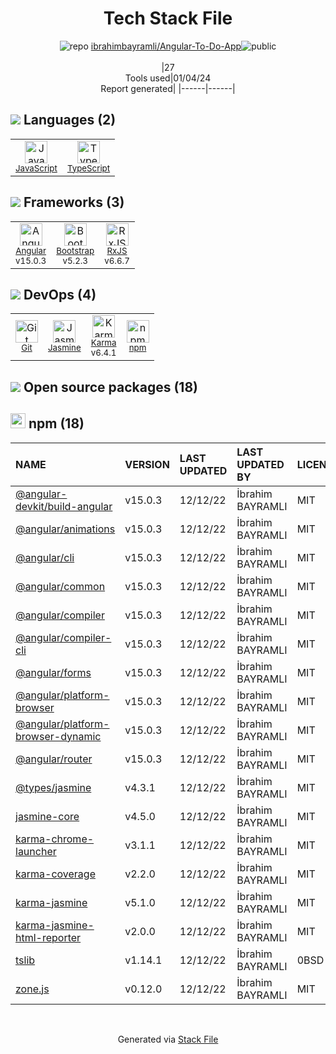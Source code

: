 <!--
&lt;--- Readme.md Snippet without images Start ---&gt;
## Tech Stack
ibrahimbayramli/Angular-To-Do-App is built on the following main stack:

- [Jasmine](http://jasmine.github.io/) – Javascript Testing Framework
- [Bootstrap](http://getbootstrap.com/) – Front-End Frameworks
- [JavaScript](https://developer.mozilla.org/en-US/docs/Web/JavaScript) – Languages
- [Karma](http://karma-runner.github.io/) – Browser Testing
- [TypeScript](http://www.typescriptlang.org) – Languages
- [RxJS](http://reactivex.io/rxjs/) – Concurrency Frameworks
- [Angular](https://angular.io) – Javascript MVC Frameworks

Full tech stack [here](/techstack.md)

&lt;--- Readme.md Snippet without images End ---&gt;

&lt;--- Readme.md Snippet with images Start ---&gt;
## Tech Stack
ibrahimbayramli/Angular-To-Do-App is built on the following main stack:

- <img width='25' height='25' src='https://img.stackshare.io/service/831/7c0b595409af531b9cdeb07f8c513e8b.png' alt='Jasmine'/> [Jasmine](http://jasmine.github.io/) – Javascript Testing Framework
- <img width='25' height='25' src='https://img.stackshare.io/service/1101/C9QJ7V3X.png' alt='Bootstrap'/> [Bootstrap](http://getbootstrap.com/) – Front-End Frameworks
- <img width='25' height='25' src='https://img.stackshare.io/service/1209/javascript.jpeg' alt='JavaScript'/> [JavaScript](https://developer.mozilla.org/en-US/docs/Web/JavaScript) – Languages
- <img width='25' height='25' src='https://img.stackshare.io/service/1420/TidYGd6a.png' alt='Karma'/> [Karma](http://karma-runner.github.io/) – Browser Testing
- <img width='25' height='25' src='https://img.stackshare.io/service/1612/bynNY5dJ.jpg' alt='TypeScript'/> [TypeScript](http://www.typescriptlang.org) – Languages
- <img width='25' height='25' src='https://img.stackshare.io/service/1796/984368.png' alt='RxJS'/> [RxJS](http://reactivex.io/rxjs/) – Concurrency Frameworks
- <img width='25' height='25' src='https://img.stackshare.io/service/3745/cb8U-gL6_400x400.jpg' alt='Angular'/> [Angular](https://angular.io) – Javascript MVC Frameworks

Full tech stack [here](/techstack.md)

&lt;--- Readme.md Snippet with images End ---&gt;
-->
<div align="center">

# Tech Stack File
![](https://img.stackshare.io/repo.svg "repo") [ibrahimbayramli/Angular-To-Do-App](https://github.com/ibrahimbayramli/Angular-To-Do-App)![](https://img.stackshare.io/public_badge.svg "public")
<br/><br/>
|27<br/>Tools used|01/04/24 <br/>Report generated|
|------|------|
</div>

## <img src='https://img.stackshare.io/languages.svg'/> Languages (2)
<table><tr>
  <td align='center'>
  <img width='36' height='36' src='https://img.stackshare.io/service/1209/javascript.jpeg' alt='JavaScript'>
  <br>
  <sub><a href="https://developer.mozilla.org/en-US/docs/Web/JavaScript">JavaScript</a></sub>
  <br>
  <sub></sub>
</td>

<td align='center'>
  <img width='36' height='36' src='https://img.stackshare.io/service/1612/bynNY5dJ.jpg' alt='TypeScript'>
  <br>
  <sub><a href="http://www.typescriptlang.org">TypeScript</a></sub>
  <br>
  <sub></sub>
</td>

</tr>
</table>

## <img src='https://img.stackshare.io/frameworks.svg'/> Frameworks (3)
<table><tr>
  <td align='center'>
  <img width='36' height='36' src='https://img.stackshare.io/service/3745/cb8U-gL6_400x400.jpg' alt='Angular'>
  <br>
  <sub><a href="https://angular.io">Angular</a></sub>
  <br>
  <sub>v15.0.3</sub>
</td>

<td align='center'>
  <img width='36' height='36' src='https://img.stackshare.io/service/1101/C9QJ7V3X.png' alt='Bootstrap'>
  <br>
  <sub><a href="http://getbootstrap.com/">Bootstrap</a></sub>
  <br>
  <sub>v5.2.3</sub>
</td>

<td align='center'>
  <img width='36' height='36' src='https://img.stackshare.io/service/1796/984368.png' alt='RxJS'>
  <br>
  <sub><a href="http://reactivex.io/rxjs/">RxJS</a></sub>
  <br>
  <sub>v6.6.7</sub>
</td>

</tr>
</table>

## <img src='https://img.stackshare.io/devops.svg'/> DevOps (4)
<table><tr>
  <td align='center'>
  <img width='36' height='36' src='https://img.stackshare.io/service/1046/git.png' alt='Git'>
  <br>
  <sub><a href="http://git-scm.com/">Git</a></sub>
  <br>
  <sub></sub>
</td>

<td align='center'>
  <img width='36' height='36' src='https://img.stackshare.io/service/831/7c0b595409af531b9cdeb07f8c513e8b.png' alt='Jasmine'>
  <br>
  <sub><a href="http://jasmine.github.io/">Jasmine</a></sub>
  <br>
  <sub></sub>
</td>

<td align='center'>
  <img width='36' height='36' src='https://img.stackshare.io/service/1420/TidYGd6a.png' alt='Karma'>
  <br>
  <sub><a href="http://karma-runner.github.io/">Karma</a></sub>
  <br>
  <sub>v6.4.1</sub>
</td>

<td align='center'>
  <img width='36' height='36' src='https://img.stackshare.io/service/1120/lejvzrnlpb308aftn31u.png' alt='npm'>
  <br>
  <sub><a href="https://www.npmjs.com/">npm</a></sub>
  <br>
  <sub></sub>
</td>

</tr>
</table>


## <img src='https://img.stackshare.io/group.svg' /> Open source packages (18)</h2>

## <img width='24' height='24' src='https://img.stackshare.io/service/1120/lejvzrnlpb308aftn31u.png'/> npm (18)

|NAME|VERSION|LAST UPDATED|LAST UPDATED BY|LICENSE|VULNERABILITIES|
|:------|:------|:------|:------|:------|:------|
|[@angular-devkit/build-angular](https://www.npmjs.com/@angular-devkit/build-angular)|v15.0.3|12/12/22|İbrahim BAYRAMLI |MIT|N/A|
|[@angular/animations](https://www.npmjs.com/@angular/animations)|v15.0.3|12/12/22|İbrahim BAYRAMLI |MIT|N/A|
|[@angular/cli](https://www.npmjs.com/@angular/cli)|v15.0.3|12/12/22|İbrahim BAYRAMLI |MIT|N/A|
|[@angular/common](https://www.npmjs.com/@angular/common)|v15.0.3|12/12/22|İbrahim BAYRAMLI |MIT|N/A|
|[@angular/compiler](https://www.npmjs.com/@angular/compiler)|v15.0.3|12/12/22|İbrahim BAYRAMLI |MIT|N/A|
|[@angular/compiler-cli](https://www.npmjs.com/@angular/compiler-cli)|v15.0.3|12/12/22|İbrahim BAYRAMLI |MIT|N/A|
|[@angular/forms](https://www.npmjs.com/@angular/forms)|v15.0.3|12/12/22|İbrahim BAYRAMLI |MIT|N/A|
|[@angular/platform-browser](https://www.npmjs.com/@angular/platform-browser)|v15.0.3|12/12/22|İbrahim BAYRAMLI |MIT|N/A|
|[@angular/platform-browser-dynamic](https://www.npmjs.com/@angular/platform-browser-dynamic)|v15.0.3|12/12/22|İbrahim BAYRAMLI |MIT|N/A|
|[@angular/router](https://www.npmjs.com/@angular/router)|v15.0.3|12/12/22|İbrahim BAYRAMLI |MIT|N/A|
|[@types/jasmine](https://www.npmjs.com/@types/jasmine)|v4.3.1|12/12/22|İbrahim BAYRAMLI |MIT|N/A|
|[jasmine-core](https://www.npmjs.com/jasmine-core)|v4.5.0|12/12/22|İbrahim BAYRAMLI |MIT|N/A|
|[karma-chrome-launcher](https://www.npmjs.com/karma-chrome-launcher)|v3.1.1|12/12/22|İbrahim BAYRAMLI |MIT|N/A|
|[karma-coverage](https://www.npmjs.com/karma-coverage)|v2.2.0|12/12/22|İbrahim BAYRAMLI |MIT|N/A|
|[karma-jasmine](https://www.npmjs.com/karma-jasmine)|v5.1.0|12/12/22|İbrahim BAYRAMLI |MIT|N/A|
|[karma-jasmine-html-reporter](https://www.npmjs.com/karma-jasmine-html-reporter)|v2.0.0|12/12/22|İbrahim BAYRAMLI |MIT|N/A|
|[tslib](https://www.npmjs.com/tslib)|v1.14.1|12/12/22|İbrahim BAYRAMLI |0BSD|N/A|
|[zone.js](https://www.npmjs.com/zone.js)|v0.12.0|12/12/22|İbrahim BAYRAMLI |MIT|N/A|

<br/>
<div align='center'>

Generated via [Stack File](https://github.com/marketplace/stack-file)
